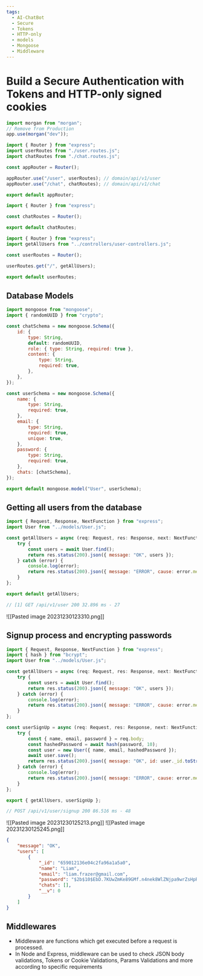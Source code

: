 ```yaml
---
tags:
  - AI-ChatBot
  - Secure
  - Tokens
  - HTTP-only
  - models
  - Mongoose
  - Middleware
---
```

# Build a Secure Authentication with Tokens and HTTP-only signed cookies
```jsx
import morgan from "morgan";
// Remove from Production
app.use(morgan("dev"));
```

```jsx
import { Router } from "express";
import userRoutes from "./user.routes.js";
import chatRoutes from "./chat.routes.js";

const appRouter = Router();

appRouter.use("/user", userRoutes); // domain/api/v1/user
appRouter.use("/chat", chatRoutes); // domain/api/v1/chat

export default appRouter;

```

```jsx
import { Router } from "express";

const chatRoutes = Router();

export default chatRoutes;

```

```jsx
import { Router } from "express";
import getAllUsers from "../controllers/user-controllers.js";

const userRoutes = Router();

userRoutes.get("/", getAllUsers);

export default userRoutes;

```

## Database Models

```jsx
import mongoose from "mongoose";
import { randomUUID } from "crypto";

const chatSchema = new mongoose.Schema({
	id: {
		type: String,
		default: randomUUID,
		role: { type: String, required: true },
		content: {
			type: String,
			required: true,
		},
	},
});

const userSchema = new mongoose.Schema({
	name: {
		type: String,
		required: true,
	},
	email: {
		type: String,
		required: true,
		unique: true,
	},
	password: {
		type: String,
		required: true,
	},
	chats: [chatSchema],
});

export default mongoose.model("User", userSchema);

```

## Getting all users from the database

```jsx
import { Request, Response, NextFunction } from "express";
import User from "../models/User.js";

const getAllUsers = async (req: Request, res: Response, next: NextFunction) => {
	try {
		const users = await User.find();
		return res.status(200).json({ message: "OK", users });
	} catch (error) {
		console.log(error);
		return res.status(200).json({ message: "ERROR", cause: error.message });
	}
};

export default getAllUsers;

```

```jsx
// [1] GET /api/v1/user 200 32.896 ms - 27
```
![[Pasted image 20231230123310.png]]

## Signup process and encrypting passwords

```jsx
import { Request, Response, NextFunction } from "express";
import { hash } from "bcrypt";
import User from "../models/User.js";

const getAllUsers = async (req: Request, res: Response, next: NextFunction) => {
	try {
		const users = await User.find();
		return res.status(200).json({ message: "OK", users });
	} catch (error) {
		console.log(error);
		return res.status(200).json({ message: "ERROR", cause: error.message });
	}
};

const userSignUp = async (req: Request, res: Response, next: NextFunction) => {
	try {
		const { name, email, password } = req.body;
		const hashedPassword = await hash(password, 10);
		const user = new User({ name, email, hashedPassword });
		await user.save();
		return res.status(200).json({ message: "OK", id: user._id.toString() });
	} catch (error) {
		console.log(error);
		return res.status(200).json({ message: "ERROR", cause: error.message });
	}
};

export { getAllUsers, userSignUp };

```

```jsx
// POST /api/v1/user/signup 200 86.516 ms - 48
```
![[Pasted image 20231230125213.png]]
![[Pasted image 20231230125245.png]]

```json
{
    "message": "OK",
    "users": [
        {
            "_id": "659012136e04c2fa96a1a5a0",
            "name": "Liam",
            "email": "liam.frazer@gmail.com",
            "password": "$2b$10$EbD.7KUwZmKe89GMf.n4nek8WlZNjpa9wrZsHpRWlh3sgZ4bvgmMu",
            "chats": [],
            "__v": 0
        }
    ]
}
```

## Middlewares
* Middleware are functions which get executed before a request is processed.
* In Node and Express, middleware can be used to check JSON body validations, Tokens or Cookie Validations, Params Validations and more according to specific requirements



